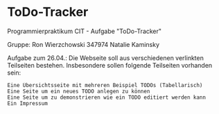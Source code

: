 # ToDo-Tracker
Programmierpraktikum CIT - Aufgabe "ToDo-Tracker"

Gruppe:
Ron Wierzchowski 347974
Natalie Kaminsky

Aufgabe zum 26.04.:
Die Webseite soll aus verschiedenen verlinkten Teilseiten bestehen. Insbesondere sollen folgende Teilseiten vorhanden sein:

    Eine Übersichtsseite mit mehreren Beispiel TODOs (Tabellarisch)
    Eine Seite um ein neues TODO anlegen zu können
    Eine Seite um zu demonstrieren wie ein TODO editiert werden kann
    Ein Impressum
